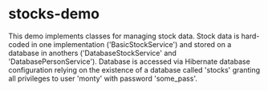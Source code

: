 ﻿# stocks-demo

This demo implements classes for managing stock data.  Stock data is hard-coded in one implementation ('BasicStockService') and stored on a database in anothers ('DatabaseStockService' and 'DatabasePersonService').  Database is accessed via Hibernate database configuration relying on the existence of a database called 'stocks' granting all privileges to user 'monty' with password 'some_pass'. 
